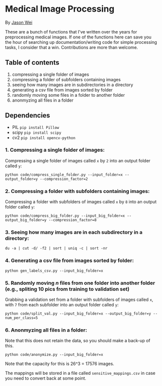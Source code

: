# Medical Image Processing

By [Jason Wei](https://jasonwei20.github.io/)

These are a bunch of functions that I've written over the years for preprocessing medical images. If one of the functions here can save you the hour of searching up documentation/writing code for simple processing tasks, I consider that a win. Contributions are more than welcome. 

## Table of contents
1. compressing a single folder of images
2. compressing a folder of subfolders containing images
3. seeing how many images are in subdirectories in a directory
4. generating a csv file from images sorted by folder
5. randomly moving some files in a folder to another folder
6. anonmyzing all files in a folder

## Dependencies

- PIL `pip install Pillow`
- scipy `pip install scipy`
- cv2 `pip install opencv-python`

### 1. Compressing a single folder of images:
Compressing a single folder of images called `x` by `2` into an output folder called `y`:
```
python code/compress_single_folder.py --input_folder=x --output_folder=y --compression_factor=2
```

### 2. Compressing a folder with subfolders containing images:
Compressing a folder with subfolders of images called `x` by `8` into an output folder called `y`:
```
python code/compress_big_folder.py --input_big_folder=x --output_big_folder=y --compression_factor=8
```

### 3. Seeing how many images are in each subdirectory in a directory:
```
du -a | cut -d/ -f2 | sort | uniq -c | sort -nr
```

### 4. Generating a csv file from images sorted by folder:
```
python gen_labels_csv.py --input_big_folder=x
```


### 5. Randomly moving *n* files from one folder into another folder (e.g., spliting 10 pics from training to validation set)
Grabbing a validation set from a folder with subfolders of images called `x`, with `7` from each subfolder into an output folder called `y`:
```
python code/split_val.py --input_big_folder=x --output_big_folder=y --num_per_class=5
```


### 6. Anonmyzing all files in a folder:
Note that this does not retain the data, so you should make a back-up of this.
```
python code/anonymize.py --input_big_folder=x
```


Note that the capacity for this is 26^3 = 17576 images.

The mappings will be stored in a file called `sensitive_mappings.csv` in case you need to convert back at some point.





